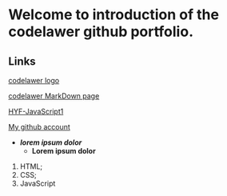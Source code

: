 # Welcome to introduction of the codelawer github portfolio.

## Links

[codelawer logo](http://tinyurl.com/y23kbgk9)

[codelawer MarkDown page](https://codelawer.github.io/)

[HYF-JavaScript1](https://github.com/codelawer/HYF-javascript-1)

[My github account](https://github.com/codelawer)

- **_lorem ipsum dolor_**
  - **Lorem ipsum dolor**

1. HTML;
1. CSS;
1. JavaScript
